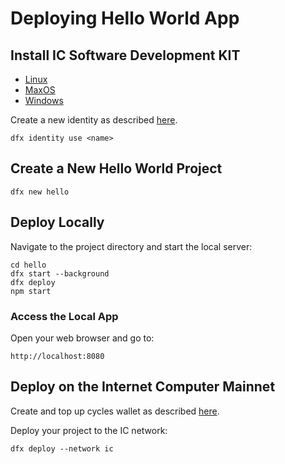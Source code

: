 # Deploying Hello World App

## Install IC Software Development KIT
- [Linux](IC_SDK_Linux.md)
- [MaxOS](IC_SDK_MacOS.md)
- [Windows](IC_SDK_Windows.md)

Create a new identity as described [here](DFX_Wallet.md).

```shell
dfx identity use <name>
```

## Create a New Hello World Project

```shell
dfx new hello
```

## Deploy Locally

Navigate to the project directory and start the local server:

```shell
cd hello
dfx start --background
dfx deploy
npm start
```

### Access the Local App

Open your web browser and go to:

```
http://localhost:8080
```

## Deploy on the Internet Computer Mainnet

Create and top up cycles wallet as described [here](DFX_Wallet.md).

Deploy your project to the IC network:

```shell
dfx deploy --network ic
```
